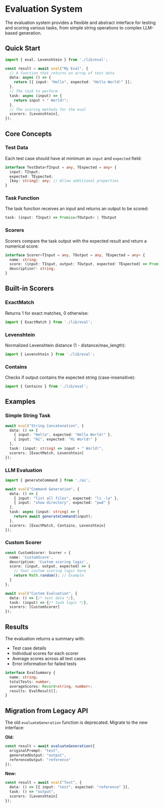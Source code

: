 # Evaluation System

The evaluation system provides a flexible and abstract interface for testing and scoring various tasks, from simple string operations to complex LLM-based generation.

## Quick Start

```typescript
import { eval, Levenshtein } from './lib/eval';

const result = await eval("My Eval", {
  // A function that returns an array of test data
  data: async () => {
    return [{ input: "Hello", expected: "Hello World!" }];
  },
  // The task to perform
  task: async (input) => {
    return input + " World!";
  },
  // The scoring methods for the eval
  scorers: [Levenshtein],
});
```

## Core Concepts

### Test Data
Each test case should have at minimum an `input` and `expected` field:
```typescript
interface TestData<TInput = any, TExpected = any> {
  input: TInput;
  expected: TExpected;
  [key: string]: any; // Allow additional properties
}
```

### Task Function
The task function receives an input and returns an output to be scored:
```typescript
task: (input: TInput) => Promise<TOutput> | TOutput
```

### Scorers
Scorers compare the task output with the expected result and return a numerical score:
```typescript
interface Scorer<TInput = any, TOutput = any, TExpected = any> {
  name: string;
  score: (input: TInput, output: TOutput, expected: TExpected) => Promise<number> | number;
  description?: string;
}
```

## Built-in Scorers

### ExactMatch
Returns 1 for exact matches, 0 otherwise:
```typescript
import { ExactMatch } from './lib/eval';
```

### Levenshtein
Normalized Levenshtein distance (1 - distance/max_length):
```typescript
import { Levenshtein } from './lib/eval';
```

### Contains
Checks if output contains the expected string (case-insensitive):
```typescript
import { Contains } from './lib/eval';
```

## Examples

### Simple String Task
```typescript
await eval("String Concatenation", {
  data: () => [
    { input: "Hello", expected: "Hello World!" },
    { input: "Hi", expected: "Hi World!" }
  ],
  task: (input: string) => input + " World!",
  scorers: [ExactMatch, Levenshtein]
});
```

### LLM Evaluation
```typescript
import { generateCommand } from './ai';

await eval("Command Generation", {
  data: () => [
    { input: "list all files", expected: "ls -la" },
    { input: "show directory", expected: "pwd" }
  ],
  task: async (input: string) => {
    return await generateCommand(input);
  },
  scorers: [ExactMatch, Contains, Levenshtein]
});
```

### Custom Scorer
```typescript
const CustomScorer: Scorer = {
  name: 'CustomScore',
  description: 'Custom scoring logic',
  score: (input, output, expected) => {
    // Your custom scoring logic here
    return Math.random(); // Example
  }
};

await eval("Custom Evaluation", {
  data: () => [/* test data */],
  task: (input) => {/* task logic */},
  scorers: [CustomScorer]
});
```

## Results

The evaluation returns a summary with:
- Test case details
- Individual scores for each scorer
- Average scores across all test cases
- Error information for failed tests

```typescript
interface EvalSummary {
  name: string;
  totalTests: number;
  averageScores: Record<string, number>;
  results: EvalResult[];
}
```

## Migration from Legacy API

The old `evaluateGeneration` function is deprecated. Migrate to the new interface:

**Old:**
```typescript
const result = await evaluateGeneration({
  originalPrompt: "test",
  generatedOutput: "output",
  referenceOutput: "reference"
});
```

**New:**
```typescript
const result = await eval("Test", {
  data: () => [{ input: "test", expected: "reference" }],
  task: () => "output",
  scorers: [Levenshtein]
});
``` 